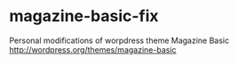 magazine-basic-fix
==================

Personal modifications of worpdress theme Magazine Basic http://wordpress.org/themes/magazine-basic
